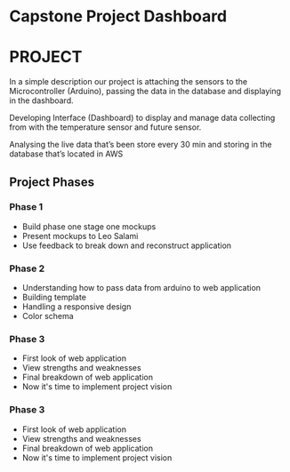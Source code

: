 # Capstone Project Dashboard

# PROJECT

In a simple description our project is attaching the sensors to the Microcontroller (Arduino), passing the data in the database and displaying in the dashboard.

Developing Interface (Dashboard) to display and manage data collecting from with the temperature sensor and future sensor.

Analysing the live data that’s been store every 30 min and storing in the database that’s located in AWS 

## Project Phases

### Phase 1
  
- Build phase one stage one mockups
- Present mockups to Leo Salami 
- Use feedback to break down and reconstruct application

### Phase 2

- Understanding how to pass data from arduino to web application
- Building template 
- Handling a responsive design 
- Color schema

### Phase 3

- First look of web application 
- View strengths and weaknesses 
- Final breakdown of web application 
- Now it's time to implement project vision

### Phase 3

- First look of web application 
- View strengths and weaknesses 
- Final breakdown of web application 
- Now it's time to implement project vision

